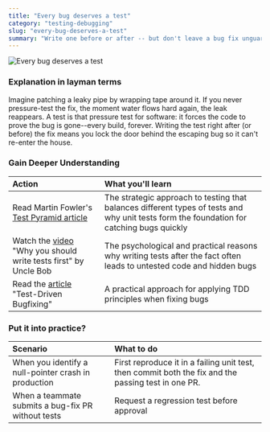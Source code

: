 ```yaml
---
title: "Every bug deserves a test"
category: "testing-debugging"
slug: "every-bug-deserves-a-test"
summary: "Write one before or after -- but don't leave a bug fix unguarded. That's how we prevent reruns."
---
```

![Every bug deserves a test](/principles/every-bug-deserves-a-test/comic.png)

### Explanation in layman terms

Imagine patching a leaky pipe by wrapping tape around it. If you never pressure-test the fix, the moment water flows hard again, the leak reappears. A test is that pressure test for software: it forces the code to prove the bug is gone--every build, forever. Writing the test right after (or before) the fix means you lock the door behind the escaping bug so it can't re-enter the house.

### Gain Deeper Understanding

| Action | What you'll learn |
| :---- | :---- |
| Read Martin Fowler's [Test Pyramid article](https://martinfowler.com/bliki/TestPyramid.html) | The strategic approach to testing that balances different types of tests and why unit tests form the foundation for catching bugs quickly |
| Watch the [video](https://youtu.be/4SIpyrko-x4) "Why you should write tests first" by Uncle Bob | The psychological and practical reasons why writing tests after the fact often leads to untested code and hidden bugs |
| Read the [article](https://evolveum.com/test-driven-bugfixing/) "Test-Driven Bugfixing" | A practical approach for applying TDD principles when fixing bugs |

### Put it into practice?

| Scenario | What to do |
| :---- | :---- |
| When you identify a null-pointer crash in production | First reproduce it in a failing unit test, then commit both the fix and the passing test in one PR. |
| When a teammate submits a bug-fix PR without tests | Request a regression test before approval |
